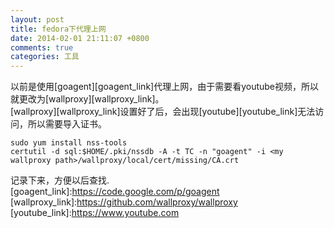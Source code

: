 ```yaml
---
layout: post
title: fedora下代理上网
date: 2014-02-01 21:11:07 +0800
comments: true
categories: 工具 
---
```

以前是使用[goagent][goagent_link]代理上网，由于需要看youtube视频，所以就更改为[wallproxy][wallproxy_link]。  
[wallproxy][wallproxy_link]设置好了后，会出现[youtube][youtube_link]无法访问，所以需要导入证书。  
```
sudo yum install nss-tools  
certutil -d sql:$HOME/.pki/nssdb -A -t TC -n "goagent" -i <my wallproxy path>/wallproxy/local/cert/missing/CA.crt  
``` 
记录下来，方便以后查找.  
[goagent_link]:https://code.google.com/p/goagent
[wallproxy_link]:https://github.com/wallproxy/wallproxy
[youtube_link]:https://www.youtube.com
